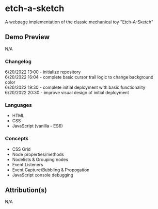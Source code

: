 # etch-a-sketch
A webpage implementation of the classic mechanical toy "Etch-A-Sketch"

## Demo Preview
N/A

### Changelog
6/20/2022 13:00 - initialize repository<br>
6/20/2022 16:04 - complete basic cursor trail logic to change background color<br>
6/20/2022 19:30 - complete initial deployment with basic functionality<br>
6/20/2022 20:30 - improve visual design of initial deployment<br>

### Languages
- HTML
- CSS
- JavaScript (vanilla - ES6)

### Concepts
- CSS Grid
- Node properties/methods
- Nodelists & Grouping nodes
- Event Listeners
- Event Capture/Bubbling & Propogation
- JavaScript console debugging

## Attribution(s)
N/A